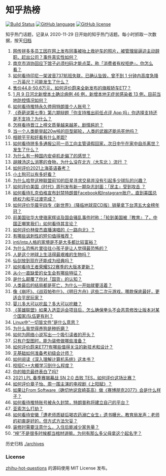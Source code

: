 # 知乎热榜
[![Build Status](https://github.com/ToWeLong/zhihu-hot-questions/workflows/CI/badge.svg)](https://github.com/ToWeLong/zhihu-hot-questions/actions)
[![GitHub language](https://img.shields.io/badge/language-golang-orange.svg)](https://golang.org/)
[![GitHub license](https://img.shields.io/github/license/ToWeLong/zhihu-hot-questions)](https://github.com/ToWeLong/zhihu-hot-questions/blob/main/LICENSE)

知乎热门话题，记录从 2020-11-29 日开始的知乎热门话题。每小时抓取一次数据，按天[归档](./archives)

<!-- BEGIN -->

1. [网传拼多多员工因在网上发布同事被抬上救护车的照片，被管理层逼迫主动辞职、赶出公司？事件真实性如何？](https://www.zhihu.com/question/438581129)
1. [南京市消协回应下馆子必须扫码才能点菜，称「消费者有权拒绝」，你怎么看？](https://www.zhihu.com/question/438146894)
1. [如何看待印尼一架波音737航班失联，已确认坠毁，曾不到 1 分钟内高度急降一万英尺？可能发生了什么？](https://www.zhihu.com/question/438613346)
1. [售价44.8-50.6万元，如何评价蔚来全新发布的旗舰轿车ET7？](https://www.zhihu.com/question/438628815)
1. [1 月 9 日河北新增本土确诊病例 46 例，新增本地无症状感染者 13 例，目前当地防控情况如何？](https://www.zhihu.com/question/438680670)
1. [如何看待推特永久停用特朗普个人账号？](https://www.zhihu.com/question/438537142)
1. [《奇葩说第七季》第六期辩题「你支持推出前任点评 App 吗」你选择支持还是不支持？为什么？](https://www.zhihu.com/question/438633594)
1. [怎样看待晋江上榜文质量越来越差，剧情尴尬？](https://www.zhihu.com/question/390235773)
1. [当一个人类能举起20w吨的巨型邮轮，人类的武器还能杀死他吗？](https://www.zhihu.com/question/431102613)
1. [相貌平平和好看有什么差距?](https://www.zhihu.com/question/436671368)
1. [如何看待拼多多通报公司一员工向主管请假回家，次日中午在家中自杀离世？发生了什么？](https://www.zhihu.com/question/438610398)
1. [为什么有一种国内安卓机走偏了的感觉？](https://www.zhihu.com/question/430707553)
1. [胡辣汤这么消寒的食物，为什么没在北方（大东北 ）流行 ？](https://www.zhihu.com/question/424263115)
1. [如何评价2021上海英语春考？](https://www.zhihu.com/question/437651255)
1. [小土狗可以有多好看？](https://www.zhihu.com/question/410684805)
1. [为什么哈登这种联盟前10的巨星寻求交易并没有引起多少球队的兴趣？](https://www.zhihu.com/question/436088918)
1. [如何评价美国《时代》周刊发布新一期杂志封面：「民主」受到攻击 ？](https://www.zhihu.com/question/438435113)
1. [如何看待扎克伯格宣布封禁特朗普Facebook和Instagram账户，直到美国总统权力和平过渡完成？](https://www.zhihu.com/question/438407282)
1. [如何评价华晨宇四专《新世界》（降临地球双CD版）销量拿下台湾五大金榜年冠？](https://www.zhihu.com/question/438500971)
1. [前美国驻华大使骆家辉谈及国会骚乱事件时称：「轮到美国被『教育』了，中国正嘲笑我们」如何看待其言论？](https://www.zhihu.com/question/438442595)
1. [如何评价林俊杰直播演唱的《一路向北》？](https://www.zhihu.com/question/438194931)
1. [有哪些讽刺性的短句值得推荐？](https://www.zhihu.com/question/352918546)
1. [intj/intp人格的家境是不是大多都比较富裕？](https://www.zhihu.com/question/435621406)
1. [为什么恐怖片里往往小孩子是让人觉得最恐怖的？](https://www.zhihu.com/question/19909627)
1. [人是这个地球上生活得最艰难的生物吗？](https://www.zhihu.com/question/438373271)
1. [仙剑放到现在还能成为经典吗？](https://www.zhihu.com/question/437015609)
1. [如何看待王者荣耀S22赛季的大版本更新？](https://www.zhihu.com/question/437767472)
1. [从小一直缺爱的女生会有哪些特征？](https://www.zhihu.com/question/279159280)
1. [是什么颠覆了你对「国货」的认知？](https://www.zhihu.com/question/393795608)
1. [人类最后的结局都是死亡，为什么一开始就要活着？](https://www.zhihu.com/question/436642795)
1. [像《崩坏》、《战双帕弥什》、《明日方舟》这些二次元游戏，哪款保底最好，更适合平民玩家？](https://www.zhihu.com/question/437905939)
1. [婴儿多大可以吃盐？多大可以吃糖？](https://www.zhihu.com/question/20330884)
1. [《英雄联盟》如果入选亚运会项目后，怎么确保拳头不会恶意修改让版本对某个国家/队伍更有利？](https://www.zhihu.com/question/438246611)
1. [Linux中“一切皆文件”是什么意思？](https://www.zhihu.com/question/422144033)
1. [为什么我觉得养狗是种折磨？](https://www.zhihu.com/question/334236467)
1. [如何为网络小说写出一个吸引读者的开头？](https://www.zhihu.com/question/283844229)
1. [只有户型图时，能为装修做哪些准备？](https://www.zhihu.com/question/22008498)
1. [如何评价蔚来ET7?有哪些值得关注的新技术和设计？](https://www.zhihu.com/question/438623252)
1. [无基础如何准备考初级会计师？](https://www.zhihu.com/question/21167265)
1. [如何阅读《深入理解计算机系统》这本书？](https://www.zhihu.com/question/20402534)
1. [校招C++大概学习到什么程度？](https://www.zhihu.com/question/290102232)
1. [你的暗恋最终表白了吗?](https://www.zhihu.com/question/321260611)
1. [2021 LPL 春季赛揭幕战 SN 2:0 击败 TES，如何评价这场比赛？](https://www.zhihu.com/question/438614735)
1. [如何评价章子怡、周一围主演的电视剧《上阳赋》？](https://www.zhihu.com/question/438346605)
1. [如果让From Software（确切地说宫崎英高）做《赛博朋克2077》会是什么样子？](https://www.zhihu.com/question/437724160)
1. [如何看待推特账号被永久封禁，特朗普称将建立自己的平台？](https://www.zhihu.com/question/438545399)
1. [亚索怎么打劫？](https://www.zhihu.com/question/352647324)
1. [如何看待安徽「遭老师质疑后喝农药溺亡女生」遗书曝光，教育局发声：老师的初衷是好的，但方式方法欠妥？](https://www.zhihu.com/question/438551573)
1. [装修时需要注意什么，入住后能减少家务量？](https://www.zhihu.com/question/437060905)
1. [“梓”不是很多时候都当棺材讲嘛，为何有那么多父母拿这个起名字？](https://www.zhihu.com/question/410100382)

<!-- END -->

历史归档 [./archives](./archives)


### License
[zhihu-hot-questions](https://github.com/towelong/zhihu-hot-questions) 的源码使用 MIT License 发布。